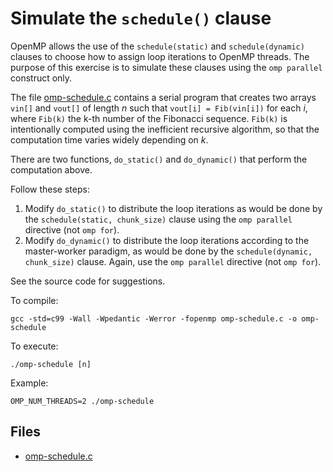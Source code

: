 # Simulate the `schedule()` clause

OpenMP allows the use of the `schedule(static)` and `schedule(dynamic)` clauses to choose how to assign loop iterations to OpenMP
threads. The purpose of this exercise is to simulate these clauses using the `omp parallel` construct only.

The file [omp-schedule.c](https://www.moreno.marzolla.name/teaching/HPC/handouts/omp-schedule.c) contains a serial program that
creates two arrays `vin[]` and `vout[]` of length $n$ such that `vout[i] = Fib(vin[i])` for each $i$, where `Fib(k)` the k-th
number of the Fibonacci sequence.
`Fib(k)` is intentionally computed using the inefficient recursive algorithm, so that the computation time varies widely depending
on $k$.

There are two functions, `do_static()` and `do_dynamic()` that perform the computation above.

Follow these steps:

1. Modify `do_static()` to distribute the loop iterations as would be done by the `schedule(static, chunk_size)` clause using
   the `omp parallel` directive (not `omp for`).
2. Modify `do_dynamic()` to distribute the loop iterations according to the master-worker paradigm, as would be done by the
   `schedule(dynamic, chunk_size)` clause. Again, use the `omp parallel` directive (not `omp for`).

See the source code for suggestions.

To compile:

```shell
gcc -std=c99 -Wall -Wpedantic -Werror -fopenmp omp-schedule.c -o omp-schedule
```

To execute:

```shell
./omp-schedule [n]
```

Example:

```shell
OMP_NUM_THREADS=2 ./omp-schedule
```

## Files

- [omp-schedule.c](https://www.moreno.marzolla.name/teaching/HPC/handouts/omp-schedule.c)
